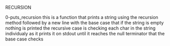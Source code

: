 RECURSION

0-puts_recursion
this is a function that prints a string using the recursion method followed by a new line
with the base case that if the string is empty nothing is printed
the recursive case is checking each char in the string individualy as it prints it on stdout until it reaches the null terminator that the base case checks
